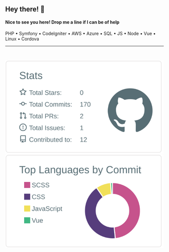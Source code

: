 ## Hey there! 👋
#### Nice to see you here! Drop me a line if I can be of help

PHP • Symfony • CodeIgniter • AWS • Azure • SQL • JS • Node • Vue • Linux • Cordova



***
<br>

![Stats of my github activity](https://github.com/tiapnn/tiapnn/blob/master/profile-summary-card-output/default/3-stats.svg?raw=true)
![Most committed languages](https://github.com/tiapnn/tiapnn/blob/master/profile-summary-card-output/default/2-most-commit-language.svg?raw=true)


